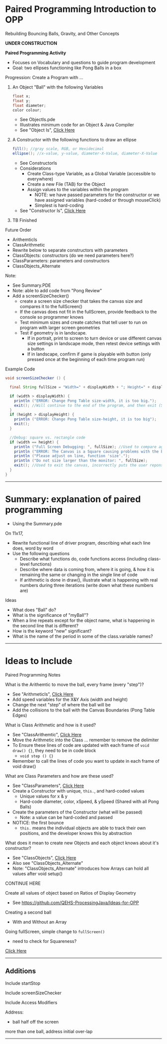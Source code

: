 # Paired Programming Introduction to OPP
Rebuilding Bouncing Balls, Gravity, and Other Concepts

**UNDER CONSTRUCTION**

**Paired Programming Activity**
- Focuses on Vocabulary and questions to guide program development
- Goal: two ellipses functioning like Pong Balls in a box

Progression: Create a Program with ...
1. An Object "Ball" with the following Variables
   ```java
   float x;
   float y;
   float diameter;
   color colour;
   ```
   - See ObjectIs.pde
   - Illustrates minimum code for an Object & Java Compiler
   - See "Object Is", <a href="">Click Here</a>

2. A Constructor with the following functions to draw an ellipse
   ```java
   fill(); //gray scale, RGB, or Hexidecimal
   ellipse(); //x-value, y-value, diameter-X-Value, diameter-X-Value
   ```
   - See ConstructorIs
   - Considerations
     - Create Class-type Variable, as a Global Variable (accessible to everywhere)
     - Create a new File (TAB) for the Object
     - Assign values to the variables within the program
       - NOTE: we have passed parameters for the constructor or we have assigned variables (hard-coded or through mouseClick)
       - Simplest is hard-coding
   - See "Constructor Is", <a href="">Click Here</a>

3. TB Finished

Future Order
- ArithemticIs
- ClassArithmetic
- Rewrite below to separate constructors with parameters
- ClassObjects: constructors (do we need parameters here?)
- ClassParameters: parameters and constructors
- ClassObjects_Alternate

Note:
- See Summary.PDE
- Note: able to add code from "Pong Review"
- Add a screenSizeChecker()
  - create a screen size checker that takes the canvas size and compares it to the fullScreen()
  - If the canvas does not fit in the fullScreen, provide feedback to the console so programmer knows
  - Test minimum sizes and create catches that tell user to run on program with larger screen geometries
  - Test if geometry is in landscape.
    - If in portrait, print to screen to turn device or use different canvas size settings in landscape mode, then retest device settings with a button
    - If in landscape, confirm if game is playable with button (only pressed once at the beginning of each time program run)

Example Code
```JAVA
void screenSizeChecker () {

  final String fullSize = "Width=" + displayWidth + "; Height=" + displayHeight; //Another example of String Concatenation, used locally here

  if (width > displayWidth) {
    println ("ERROR: Change Pong Table size-width, it is too big.");
    exit(); //Will continue to the end of the program, and then exit (See Processing Reference)
  }
  if (height > displayHeight) {
    println ("ERROR: Change Pong Table size-height, it is too big");
    exit();
  }

  //Debug: square vs. rectangle code
  if (width == height) {
    println ("Full Screen Debugging: ", fullSize); //Used to compare against manually entered canvas size
    println ("ERROR: The Canvas is a Square causing problems with the ball bouncing. Width & Height are " + width + ", " + height); //Used to compare against manually entered canvas size
    println ("Please adjust on line, function 'size'.");
    println ("Do not size larger than the monitor: ", fullSize);
    exit(); //Used to exit the canvas, incorrectly puts the user reponsible for the coding
  }
}
```
---

# Summary: explanation of paired programming
- Using the Summary.pde

On 11x17,
- Rewrite functional line of driver program, describing what each line does, word by word
- Use the following questions
  - Describe what functions do, code functions access (including class-level functions)
  - Describe where data is coming from, where it is going, & how it is remaining the same or changing in the single line of code
  - If arithmetic is done in draw(), illustrate what is happening with real numbers during three iterations (write down what these numbers are)

Ideas
- What does "Ball" do?
- What is the significance of "myBall"?
- When a line repeats except for the object name, what is happening in the second line that is different?
- How is the keyword "new" significant?
- What is the name of the period in some of the class.variable names?

---

# Ideas to Include

Paired Programming Notes

What is the Arithemtic to move the ball, every frame (every "step")?
- See "ArithmeticIs", <a href="">Click Here</a>
- Add speed variables for the X&Y Axis (width and height)
- Change the next "step" of where the ball will be
- Add the collisions to the ball with the Canvas Boundaries (Pong Table Edges)

What is Class Arithmetic and how is it used?
- See "ClassArithemtic", <a href="">Click Here</a>
- Move the Arithmetic into the Class ... remember to remove the delimiter
- To Ensure these lines of code are updated with each frame of ```void draw() {}```, they need to be in code block
  - ```void step () {}```
- Remember to call the lines of code you want to update in each frame of void draw()

What are Class Parameters and how are these used?
- See "ClassParameters", <a href="">Click Here</a>
- Create a Constructor with unique, ```this.```, and hard-coded values
  - Unique values for x & y
  - Hard-code diameter, color, xSpeed, & ySpeed (Shared with all Pong Balls)
- Create the parameters of the Constructor (what will be passed)
  - Note: a value can be hard-coded and passed
- NOTICE: the first bounce
  - ```this.``` means the individual objects are able to track their own positions, and the developer knows this by abstraction

What does it mean to create new Objects and each object knows about it's constructor?
- See "ClassObjects", <a href="">Click Here</a>
- Also see "ClassObjects_Alternate"
- Note: "ClassObjects_Alternate" introduces how Arrays can hold all values after void setup()

CONTINUE HERE

Create all values of object based on Ratios of Display Geometry
- See https://github.com/QEHS-ProcessingJava/Ideas-for-OPP

Creating a second ball
- With and Without an Array

Going fullScreen, simple change to ```fullScreen()```
- need to check for Squareness?

<a href="">Click Here</a>

---

## Additions

Include startStop

Include screenSizeChecker

Include Access Modifiers

Address:
- ball half off the screen

more than one ball, address initial over-lap

---
